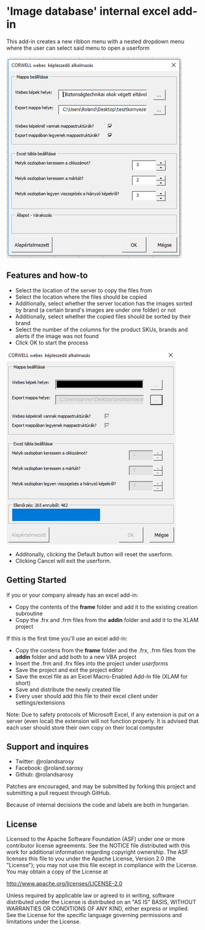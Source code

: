 'Image database' internal excel add-in
===================================

This add-in creates a new ribbon menu with a nested dropdown menu where the user can select said menu to open a userform  

![](github/img3.PNG)

Features and how-to
--------------

- Select the location of the server to copy the files from
- Select the location where the files should be copied
- Additionally, select whether the server location has the images sorted by brand (a certain brand's images are under one folder) or not
- Additionally, select whether the copied files should be sorted by their brand
- Select the number of the columns for the product SKUs, brands and alerts if the image was not found
- Click OK to start the process  
  
![](github/img4.png)  
  
- Additonally, clicking the Default button will reset the userform.
- Clicking Cancel will exit the userform.  

Getting Started
---------------

If you or your company already has an excel add-in:

- Copy the contents of the **frame** folder and add it to the existing creation subroutine
- Copy the .frx and .frm files from the **addin** folder and add it to the XLAM project

If this is the first time you'll use an excel add-in:

- Copy the contens from the **frame** folder and the .frx, .frm files from the **addin** folder and add both to a new VBA project
- Insert the .frm and .frx files into the project under *userforms*
- Save the project and exit the project editor
- Save the excel file as an Excel Macro-Enabled Add-In file (XLAM for short)
- Save and distribute the newly created file
- Every user should add this file to their excel client under settings/extensions

Note: Due to safety protocols of Microsoft Excel, if any extension is put on a server (even local) the extension will not function properly. It is advised that each user should store their own copy on their local computer

Support and inquires
--------------------

- Twitter: @rolandsarosy
- Facebook: @roland.sarosy
- Github: @rolandsarosy

Patches are encouraged, and may be submitted by forking this project and
submitting a pull request through GitHub.  
  
Because of internal decisions the code and labels are both in hungarian.

License
-------

Licensed to the Apache Software Foundation (ASF) under one or more contributor
license agreements.  See the NOTICE file distributed with this work for
additional information regarding copyright ownership.  The ASF licenses this
file to you under the Apache License, Version 2.0 (the "License"); you may not
use this file except in compliance with the License.  You may obtain a copy of
the License at

http://www.apache.org/licenses/LICENSE-2.0

Unless required by applicable law or agreed to in writing, software
distributed under the License is distributed on an "AS IS" BASIS, WITHOUT
WARRANTIES OR CONDITIONS OF ANY KIND, either express or implied.  See the
License for the specific language governing permissions and limitations under
the License.
